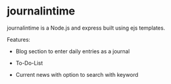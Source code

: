 # journalintime

journalintime is a Node.js and express built using ejs templates. 

Features:

* Blog section to enter daily entries as a journal

* To-Do-List 

* Current news with option to search with keyword

